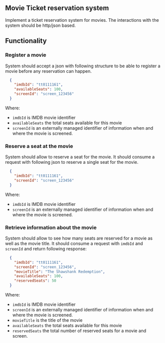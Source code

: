 ## Movie Ticket reservation system

Implement a ticket reservation system for movies. The interactions with the system should be http/json based.

## Functionality

### Register a movie

System should accept a json with following structure to be able to register a movie before any reservation can happen.
```json
  {
    "imdbId": "tt0111161",
    "availableSeats": 100,
    "screenId": "screen_123456"
  }    
```


Where:

* `imdbId` is IMDB movie identifier
* `availableSeats` the total seats available for this movie
* `screenId` is an externally managed identifier of information when and where the movie is screened.

### Reserve a seat at the movie

System should allow to reserve a seat for the movie. It should consume a request with following json to reserve a single seat for the movie.
```json
  {
    "imdbId": "tt0111161",
    "screenId": "screen_123456"
  }    
```

Where:

* `imdbId` is IMDB movie identifier
* `screenId` is an externally managed identifier of information when and where the movie is screened.

### Retrieve information about the movie

System should allow to see how many seats are reserved for a movie as well as the movie title.
It should consume a request with `imdbId` and `screenId` and return following response:
```json
  {
    "imdbId": "tt0111161",
    "screenId": "screen_123456",
    "movieTitle": "The Shawshank Redemption",
    "availableSeats": 100,
    "reservedSeats": 50
  }    
```

Where:

* `imdbId` is IMDB movie identifier
* `screenId` is an externally managed identifier of information when and where the movie is screened.
* `movieTitle` is the title of the movie
* `availableSeats` the total seats available for this movie
* `reservedSeats` the total number of reserved seats for a movie and screen.
